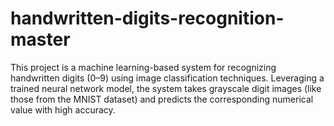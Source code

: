 # handwritten-digits-recognition-master
This project is a machine learning-based system for recognizing handwritten digits (0–9) using image classification techniques. Leveraging a trained neural network model, the system takes grayscale digit images (like those from the MNIST dataset) and predicts the corresponding numerical value with high accuracy.  
